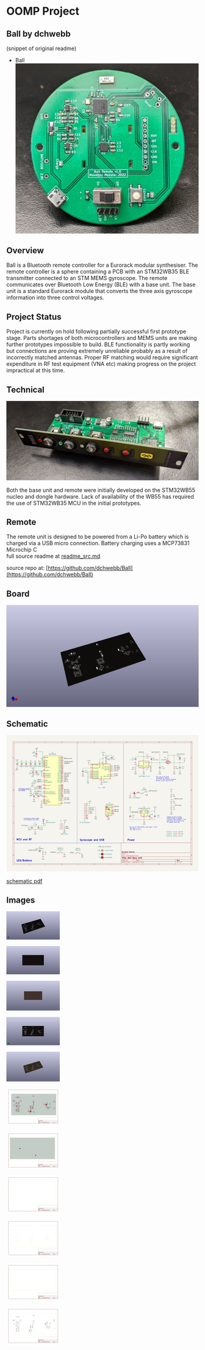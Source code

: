 # OOMP Project  
## Ball  by dchwebb  
  
(snippet of original readme)  
  
- Ball  
![Image](https://raw.githubusercontent.com/dchwebb/Ball/main/pictures/ball_remote.jpg "icon")  
  
Overview  
--------  
  
Ball is a Bluetooth remote controller for a Eurorack modular synthesiser. The remote controller is a sphere containing a PCB with an STM32WB35 BLE transmitter connected to an STM MEMS gyroscope. The remote communicates over Bluetooth Low Energy (BLE) with a base unit. The base unit is a standard Eurorack module that converts the three axis gyroscope information into three control voltages.  
  
Project Status  
--------------  
  
Project is currently on hold following partially successful first prototype stage. Parts shortages of both microcontrollers and MEMS units are making further prototypes impossible to build. BLE functionality is partly working but connections are proving extremely unreliable probably as a result of incorrectly matched antennas. Proper RF matching would require significant expenditure in RF test equipment (VNA etc) making progress on the project impractical at this time.  
  
Technical  
---------  
![Image](https://raw.githubusercontent.com/dchwebb/Ball/main/pictures/ball_base.jpg "icon")  
  
Both the base unit and remote were initially developed on the STM32WB55 nucleo and dongle hardware. Lack of availability of the WB55 has required the use of STM32WB35 MCU in the initial prototypes.  
  
Remote  
------  
  
The remote unit is designed to be powered from a Li-Po battery which is charged via a USB micro connection. Battery charging uses a MCP73831 Microchip C  
  full source readme at [readme_src.md](readme_src.md)  
  
source repo at: [https://github.com/dchwebb/Ball](https://github.com/dchwebb/Ball)  
## Board  
  
[![working_3d.png](working_3d_600.png)](working_3d.png)  
## Schematic  
  
[![working_schematic.png](working_schematic_600.png)](working_schematic.png)  
  
[schematic pdf](working_schematic.pdf)  
## Images  
  
[![working_3d.png](working_3d_140.png)](working_3d.png)  
  
[![working_3d_back.png](working_3d_back_140.png)](working_3d_back.png)  
  
[![working_3D_bottom.png](working_3D_bottom_140.png)](working_3D_bottom.png)  
  
[![working_3d_front.png](working_3d_front_140.png)](working_3d_front.png)  
  
[![working_3D_top.png](working_3D_top_140.png)](working_3D_top.png)  
  
[![working_assembly_page_01.png](working_assembly_page_01_140.png)](working_assembly_page_01.png)  
  
[![working_assembly_page_02.png](working_assembly_page_02_140.png)](working_assembly_page_02.png)  
  
[![working_assembly_page_03.png](working_assembly_page_03_140.png)](working_assembly_page_03.png)  
  
[![working_assembly_page_04.png](working_assembly_page_04_140.png)](working_assembly_page_04.png)  
  
[![working_assembly_page_05.png](working_assembly_page_05_140.png)](working_assembly_page_05.png)  
  
[![working_assembly_page_06.png](working_assembly_page_06_140.png)](working_assembly_page_06.png)  
